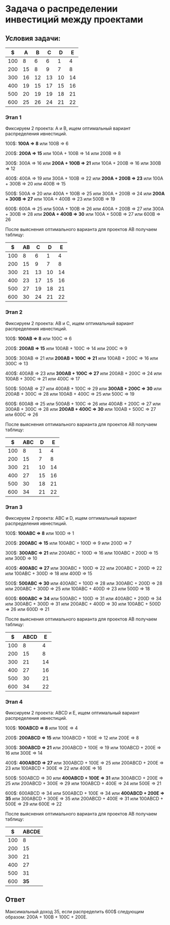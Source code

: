﻿# Задача о распределении инвестиций между проектами

## Условия задачи:

| $   | A  | B  | C  | D  | E  |
|-----|----|----|----|----|----|
| 100 | 8  | 6  | 6  | 1  | 4  |
| 200 | 15 | 8  | 9  | 7  | 8  |
| 300 | 16 | 12 | 13 | 10 | 14 |
| 400 | 19 | 15 | 17 | 15 | 16 |
| 500 | 20 | 19 | 19 | 18 | 21 |
| 600 | 25 | 26 | 24 | 21 | 22 |

### Этап 1

Фиксируем 2 проекта: A и B, ищем оптимальный вариант распределения ивнестиций.

100$: **100A => 8** или 100B => 6

200$: **200A => 15** или 100A + 100B => 14 или 200B => 8

300$: 300A => 16 или **200A + 100B => 21** или 100A + 200B => 16 или 300B => 12

400$: 400A => 19 или 300A + 100B => 22 или **200A + 200B => 23** или 100A + 300B => 20 или 400B => 15

500$: 500A => 20 или 400A + 100B => 25 или 300A + 200B => 24 или **200A + 300B => 27** или 100A + 400B => 23 или 500B => 19

600$: 600A => 25 или 500A + 100B => 26 или 400A + 200B => 27 или 300A + 300B => 28 или **200A + 400B => 30** или 100A + 500B => 27 или 600B => 26

После выяснения оптимального варианта для проектов AB получаем таблицу:

| $   | AB | C  | D  | E  |
|-----|----|----|----|----|
| 100 | 8  | 6  | 1  | 4  |
| 200 | 15 | 9  | 7  | 8  |
| 300 | 21 | 13 | 10 | 14 |
| 400 | 23 | 17 | 15 | 16 |
| 500 | 27 | 19 | 18 | 21 |
| 600 | 30 | 24 | 21 | 22 |

### Этап 2

Фиксируем 2 проекта: AB и C, ищем оптимальный вариант распределения ивнестиций.

100$: **100AB => 8** или 100C => 6

200$: **200AB => 15** или 100AB + 100C => 14 или 200C => 9

300$: 300AB => 21 или **200AB + 100C => 21** или 100AB + 200C => 16 или 300C => 13

400$: 400AB => 23 или **300AB + 100C => 27** или 200AB + 200C => 24 или 100AB + 300C => 21 или 400C => 17

500$: 500AB => 27 или 400AB + 100C => 29 или **300AB + 200C => 30** или 200AB + 300C => 28 или 100AB + 400C => 25 или 500C => 19

600$: 600AB => 25 или 500AB + 100C => 26 или 400AB + 200C => 27 или 300AB + 300C => 28 или **200AB + 400C => 30** или 100AB + 500C => 27 или 600C => 26

После выяснения оптимального варианта для проектов AB получаем таблицу:

| $   | ABC | D  | E  |
|-----|-----|----|----|
| 100 |  8  | 1  | 4  |
| 200 |  15 | 7  | 8  |
| 300 |  21 | 10 | 14 |
| 400 |  27 | 15 | 16 |
| 500 |  30 | 18 | 21 |
| 600 |  34 | 21 | 22 |

### Этап 3

Фиксируем 2 проекта: ABC и D, ищем оптимальный вариант распределения ивнестиций.

100$: **100ABC => 8** или 100D => 1

200$: **200ABC => 15** или 100ABC + 100D => 9 или 200D => 7

300$: **300ABC => 21** или 200ABC + 100D => 16 или 100ABC + 200D => 15 или 300D => 10

400$: **400ABC => 27** или 300ABC + 100D => 22 или 200ABC + 200D => 22 или 100ABC + 300D => 18 или 400D => 15

500$: **500ABC => 30** или 400ABC + 100D => 28 или 300ABC + 200D => 28 или 200ABC + 300D => 25 или 100ABC + 400D => 23 или 500D => 18

600$: **600ABC => 34** или 500ABC + 100D => 31 или 400ABC + 200D => 34 или 300ABC + 300D => 31 или 200ABC + 400D => 30 или 100ABC + 500D => 26 или 600D => 21

После выяснения оптимального варианта для проектов AB получаем таблицу:

| $   | ABCD | E  |
|-----|------|----|
| 100 |  8   | 4  |
| 200 |  15  | 8  |
| 300 |  21  | 14 |
| 400 |  27  | 16 |
| 500 |  30  | 21 |
| 600 |  34  | 22 |

### Этап 4

Фиксируем 2 проекта: ABCD и E, ищем оптимальный вариант распределения ивнестиций.

100$: **100ABCD => 8** или 100E => 4

200$: **200ABCD => 15** или 100ABCD + 100E => 12 или 200E => 8

300$: **300ABCD => 21** или 200ABCD + 100E => 19 или 100ABCD + 200E => 16 или 300E => 14

400$: **400ABCD => 27** или 300ABCD + 100E => 25 или 200ABCD + 200E => 23 или 100ABCD + 300E => 22 или 400E => 16

500$: 500ABCD => 30 или **400ABCD + 100E => 31** или 300ABCD + 200E => 25 или 200ABCD + 300E => 29 или 100ABCD + 400E => 24 или 500E => 21

600$: 600ABCD => 34 или 500ABCD + 100E => 34 или **400ABCD + 200E => 35** или 300ABCD + 300E => 35 или 200ABCD + 400E => 31 или 100ABCD + 500E => 29 или 600E => 22

После выяснения оптимального варианта для проектов AB получаем таблицу:

| $   | ABCDE |
|-----|-------|
| 100 |   8   |
| 200 |   15  |
| 300 |   21  |
| 400 |   27  |
| 500 |   31  |
| 600 |   **35**  |

## Ответ

Максимальный доход 35, если распределить 600$ следующим образом: 200A + 100B + 100C + 200E.
